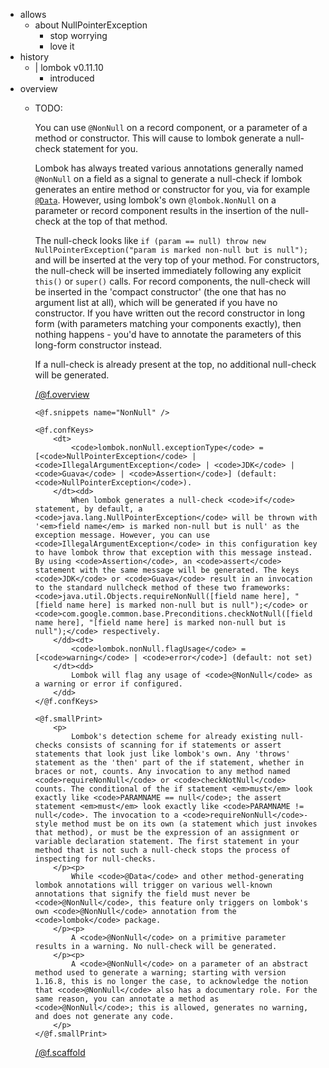 * allows
  * about NullPointerException
    * stop worrying
    * love it
* history
  * | lombok v0.11.10
    * introduced
* overview
  * TODO:
            <p>
                You can use <code>@NonNull</code> on a record component, or a parameter of a method or constructor. This will cause to lombok generate a null-check statement for you.
            </p><p>
                Lombok has always treated various annotations generally named <code>@NonNull</code> on a field as a signal to generate a null-check if lombok generates an entire method or constructor for you, via for example <a href="/features/Data"><code>@Data</code></a>. However, using lombok's own <code>@lombok.NonNull</code> on a parameter or record component results in the insertion of the null-check at the top of that method.
            </p><p>
                The null-check looks like <code>if (param == null) throw new NullPointerException("param is marked non-null but is null");</code> and will be inserted at the very top of your method. For constructors, the null-check will be inserted immediately following any explicit <code>this()</code> or <code>super()</code> calls. For record components, the null-check will be inserted in the 'compact constructor' (the one that has no argument list at all), which will be generated if you have no constructor. If you have written out the record constructor in long form (with parameters matching your components exactly), then nothing happens - you'd have to annotate the parameters of this long-form constructor instead.
            </p><p>
                If a null-check is already present at the top, no additional null-check will be generated.
            </p>
        </@f.overview>

        <@f.snippets name="NonNull" />

        <@f.confKeys>
            <dt>
                <code>lombok.nonNull.exceptionType</code> = [<code>NullPointerException</code> | <code>IllegalArgumentException</code> | <code>JDK</code> | <code>Guava</code> | <code>Assertion</code>] (default: <code>NullPointerException</code>).
            </dt><dd>
                When lombok generates a null-check <code>if</code> statement, by default, a <code>java.lang.NullPointerException</code> will be thrown with '<em>field name</em> is marked non-null but is null' as the exception message. However, you can use <code>IllegalArgumentException</code> in this configuration key to have lombok throw that exception with this message instead. By using <code>Assertion</code>, an <code>assert</code> statement with the same message will be generated. The keys <code>JDK</code> or <code>Guava</code> result in an invocation to the standard nullcheck method of these two frameworks: <code>java.util.Objects.requireNonNull([field name here], "[field name here] is marked non-null but is null");</code> or <code>com.google.common.base.Preconditions.checkNotNull([field name here], "[field name here] is marked non-null but is null");</code> respectively.
            </dd><dt>
                <code>lombok.nonNull.flagUsage</code> = [<code>warning</code> | <code>error</code>] (default: not set)
            </dt><dd>
                Lombok will flag any usage of <code>@NonNull</code> as a warning or error if configured.
            </dd>
        </@f.confKeys>

        <@f.smallPrint>
            <p>
                Lombok's detection scheme for already existing null-checks consists of scanning for if statements or assert statements that look just like lombok's own. Any 'throws' statement as the 'then' part of the if statement, whether in braces or not, counts. Any invocation to any method named <code>requireNonNull</code> or <code>checkNotNull</code> counts. The conditional of the if statement <em>must</em> look exactly like <code>PARAMNAME == null</code>; the assert statement <em>must</em> look exactly like <code>PARAMNAME != null</code>. The invocation to a <code>requireNonNull</code>-style method must be on its own (a statement which just invokes that method), or must be the expression of an assignment or variable declaration statement. The first statement in your method that is not such a null-check stops the process of inspecting for null-checks.
            </p><p>
                While <code>@Data</code> and other method-generating lombok annotations will trigger on various well-known annotations that signify the field must never be <code>@NonNull</code>, this feature only triggers on lombok's own <code>@NonNull</code> annotation from the <code>lombok</code> package.
            </p><p>
                A <code>@NonNull</code> on a primitive parameter results in a warning. No null-check will be generated.
            </p><p>
                A <code>@NonNull</code> on a parameter of an abstract method used to generate a warning; starting with version 1.16.8, this is no longer the case, to acknowledge the notion that <code>@NonNull</code> also has a documentary role. For the same reason, you can annotate a method as <code>@NonNull</code>; this is allowed, generates no warning, and does not generate any code.
            </p>
        </@f.smallPrint>
    </@f.scaffold>
